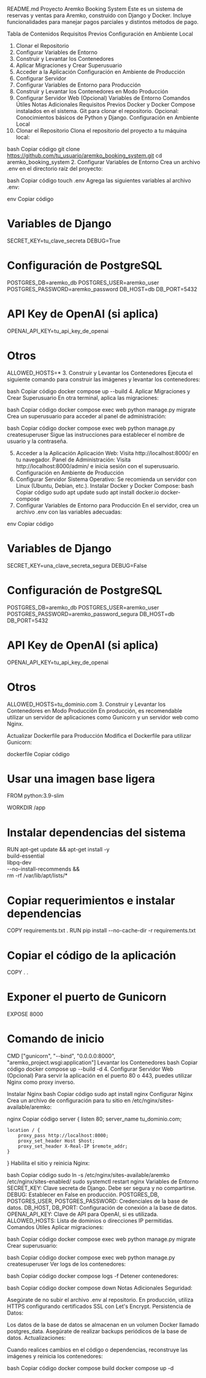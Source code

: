 README.md
Proyecto Aremko Booking System
Este es un sistema de reservas y ventas para Aremko, construido con Django y Docker. Incluye funcionalidades para manejar pagos parciales y distintos métodos de pago.

Tabla de Contenidos
Requisitos Previos
Configuración en Ambiente Local
1. Clonar el Repositorio
2. Configurar Variables de Entorno
3. Construir y Levantar los Contenedores
4. Aplicar Migraciones y Crear Superusuario
5. Acceder a la Aplicación
Configuración en Ambiente de Producción
1. Configurar Servidor
2. Configurar Variables de Entorno para Producción
3. Construir y Levantar los Contenedores en Modo Producción
4. Configurar Servidor Web (Opcional)
Variables de Entorno
Comandos Útiles
Notas Adicionales
Requisitos Previos
Docker y Docker Compose instalados en el sistema.
Git para clonar el repositorio.
Opcional: Conocimientos básicos de Python y Django.
Configuración en Ambiente Local
1. Clonar el Repositorio
Clona el repositorio del proyecto a tu máquina local:

bash
Copiar código
git clone https://github.com/tu_usuario/aremko_booking_system.git
cd aremko_booking_system
2. Configurar Variables de Entorno
Crea un archivo .env en el directorio raíz del proyecto:

bash
Copiar código
touch .env
Agrega las siguientes variables al archivo .env:

env
Copiar código
# Variables de Django
SECRET_KEY=tu_clave_secreta
DEBUG=True

# Configuración de PostgreSQL
POSTGRES_DB=aremko_db
POSTGRES_USER=aremko_user
POSTGRES_PASSWORD=aremko_password
DB_HOST=db
DB_PORT=5432

# API Key de OpenAI (si aplica)
OPENAI_API_KEY=tu_api_key_de_openai

# Otros
ALLOWED_HOSTS=*
3. Construir y Levantar los Contenedores
Ejecuta el siguiente comando para construir las imágenes y levantar los contenedores:

bash
Copiar código
docker compose up --build
4. Aplicar Migraciones y Crear Superusuario
En otra terminal, aplica las migraciones:

bash
Copiar código
docker compose exec web python manage.py migrate
Crea un superusuario para acceder al panel de administración:

bash
Copiar código
docker compose exec web python manage.py createsuperuser
Sigue las instrucciones para establecer el nombre de usuario y la contraseña.

5. Acceder a la Aplicación
Aplicación Web: Visita http://localhost:8000/ en tu navegador.
Panel de Administración: Visita http://localhost:8000/admin/ e inicia sesión con el superusuario.
Configuración en Ambiente de Producción
1. Configurar Servidor
Sistema Operativo: Se recomienda un servidor con Linux (Ubuntu, Debian, etc.).
Instalar Docker y Docker Compose:
bash
Copiar código
sudo apt update
sudo apt install docker.io docker-compose
2. Configurar Variables de Entorno para Producción
En el servidor, crea un archivo .env con las variables adecuadas:

env
Copiar código
# Variables de Django
SECRET_KEY=una_clave_secreta_segura
DEBUG=False

# Configuración de PostgreSQL
POSTGRES_DB=aremko_db
POSTGRES_USER=aremko_user
POSTGRES_PASSWORD=aremko_password_segura
DB_HOST=db
DB_PORT=5432

# API Key de OpenAI (si aplica)
OPENAI_API_KEY=tu_api_key_de_openai

# Otros
ALLOWED_HOSTS=tu_dominio.com
3. Construir y Levantar los Contenedores en Modo Producción
En producción, es recomendable utilizar un servidor de aplicaciones como Gunicorn y un servidor web como Nginx.

Actualizar Dockerfile para Producción
Modifica el Dockerfile para utilizar Gunicorn:

dockerfile
Copiar código
# Usar una imagen base ligera
FROM python:3.9-slim

WORKDIR /app

# Instalar dependencias del sistema
RUN apt-get update && apt-get install -y \
    build-essential \
    libpq-dev \
    --no-install-recommends && \
    rm -rf /var/lib/apt/lists/*

# Copiar requerimientos e instalar dependencias
COPY requirements.txt .
RUN pip install --no-cache-dir -r requirements.txt

# Copiar el código de la aplicación
COPY . .

# Exponer el puerto de Gunicorn
EXPOSE 8000

# Comando de inicio
CMD ["gunicorn", "--bind", "0.0.0.0:8000", "aremko_project.wsgi:application"]
Levantar los Contenedores
bash
Copiar código
docker compose up --build -d
4. Configurar Servidor Web (Opcional)
Para servir la aplicación en el puerto 80 o 443, puedes utilizar Nginx como proxy inverso.

Instalar Nginx
bash
Copiar código
sudo apt install nginx
Configurar Nginx
Crea un archivo de configuración para tu sitio en /etc/nginx/sites-available/aremko:

nginx
Copiar código
server {
    listen 80;
    server_name tu_dominio.com;

    location / {
        proxy_pass http://localhost:8000;
        proxy_set_header Host $host;
        proxy_set_header X-Real-IP $remote_addr;
    }
}
Habilita el sitio y reinicia Nginx:

bash
Copiar código
sudo ln -s /etc/nginx/sites-available/aremko /etc/nginx/sites-enabled/
sudo systemctl restart nginx
Variables de Entorno
SECRET_KEY: Clave secreta de Django. Debe ser segura y no compartirse.
DEBUG: Establecer en False en producción.
POSTGRES_DB, POSTGRES_USER, POSTGRES_PASSWORD: Credenciales de la base de datos.
DB_HOST, DB_PORT: Configuración de conexión a la base de datos.
OPENAI_API_KEY: Clave de API para OpenAI, si es utilizada.
ALLOWED_HOSTS: Lista de dominios o direcciones IP permitidas.
Comandos Útiles
Aplicar migraciones:

bash
Copiar código
docker compose exec web python manage.py migrate
Crear superusuario:

bash
Copiar código
docker compose exec web python manage.py createsuperuser
Ver logs de los contenedores:

bash
Copiar código
docker compose logs -f
Detener contenedores:

bash
Copiar código
docker compose down
Notas Adicionales
Seguridad:

Asegúrate de no subir el archivo .env al repositorio.
En producción, utiliza HTTPS configurando certificados SSL con Let's Encrypt.
Persistencia de Datos:

Los datos de la base de datos se almacenan en un volumen Docker llamado postgres_data.
Asegúrate de realizar backups periódicos de la base de datos.
Actualizaciones:

Cuando realices cambios en el código o dependencias, reconstruye las imágenes y reinicia los contenedores:

bash
Copiar código
docker compose build
docker compose up -d
